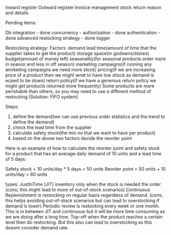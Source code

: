 Inward register
Outward register
Invoice management
stock return reason and details


Pending items:

Db integration - done
concurrency - 
authorization - done
authentication - done
advanced restocking strategy - done
logger 


Restocking strategy:
Factors:
demand
lead time(amount of time that the supplier takes to get the product)
storage space(in godowns/stores)
budget(amount of money left)
seasonality(for seasonal products order more in season and less in off season)
marketing campaigns(if running any amrketing campaigns we need more stock)
pricing(if we are increasing price of a product then we might wnat to have low stiock as demand is ecped to be down)
return policy(if we have a generous return policy we might get products returned more frequently)
Some products are more perishable than others, so you may need to use a different method of restocking (Solution: FIFO system)

Steps:
1. define the demand(we can use previous order statistics and the trend to define the demand)
2. check the lead time from the supplier
3. calculate safety stock(the min no that we want to have per product)
4. based on the above two factors decide the reorder point

Here is an example of how to calculate the reorder point and safety stock for a product that has an average daily demand of 10 units and a lead time of 5 days:

Safety stock = 10 units/day * 5 days = 50 units
Reorder point = 50 units + 10 units/day = 60 units

types:
JustInTime (JIT) inventory only when the stock is needed the order (cons; this might lead to more of out-of-stock scenarios)
Continuous Replenishment is restocking on regular basis regardless of demand. (cons; this helps avoiding out-of-stock scenarios but can lead to overstocking if demand is lower)
Periodic review is restocking every week or one month. This is in between JIT and continuous but it will be more time consuming as we are doing after a long time.
Top-off when the product reaches a certain level then do restocking. But this also can lead to overstocking as this doesnt consider demand rate.


